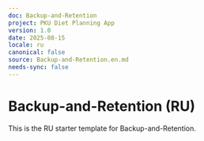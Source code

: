 ```yaml
---
doc: Backup-and-Retention
project: PKU Diet Planning App
version: 1.0
date: 2025-08-15
locale: ru
canonical: false
source: Backup-and-Retention.en.md
needs-sync: false
---
```


# Backup-and-Retention (RU)

This is the RU starter template for Backup-and-Retention.
